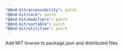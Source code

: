 ```yaml
---
"@dnd-kit/accessibility": patch
"@dnd-kit/core": patch
"@dnd-kit/modifiers": patch
"@dnd-kit/sortable": patch
"@dnd-kit/utilities": patch
---
```


Add MIT license to package.json and distributed files
